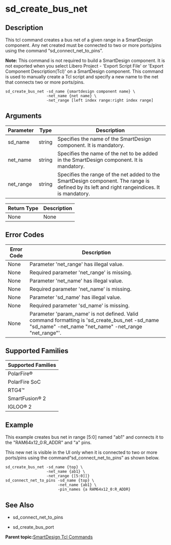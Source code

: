 # sd\_create\_bus\_net

## Description

This tcl command creates a bus net of a given range in a SmartDesign component. Any net created must be connected to two or more ports/pins using the command “sd\_connect\_net\_to\_pins”.

**Note:** This command is not required to build a SmartDesign component. It is not exported when you select Libero Project - 'Export Script File' or 'Export Component Description\(Tcl\)' on a SmartDesign component. This command is used to manually create a Tcl script and specify a new name to the net that connects two or more ports/pins.

```
sd_create_bus_net -sd_name {smartdesign component name} \
                  -net_name {net name} \
                  -net_range [left index range:right index range]
```

## Arguments

|Parameter|Type|Description|
|---------|----|-----------|
|sd\_name|string|Specifies the name of the SmartDesign component. It is mandatory.|
|net\_name|string|Specifies the name of the net to be added in the SmartDesign component. It is mandatory.|
|net\_range|string|Specifies the range of the net added to the SmartDesign component. The range is defined by its left and right rangeindices. It is mandatory.|

|Return Type|Description|
|-----------|-----------|
|None|None|

## Error Codes

|Error Code|Description|
|----------|-----------|
|None|Parameter 'net\_range' has illegal value.|
|None|Required parameter 'net\_range' is missing.|
|None|Parameter 'net\_name' has illegal value.|
|None|Required parameter 'net\_name' is missing.|
|None|Parameter 'sd\_name' has illegal value.|
|None|Required parameter 'sd\_name' is missing.|
|None|Parameter 'param\_name' is not defined. Valid command formatting is 'sd\_create\_bus\_net -sd\_name "sd\_name" -net\_name "net\_name" -net\_range "net\_range"'.|

## Supported Families

|Supported Families|
|------------------|
|PolarFire®|
|PolarFire SoC|
|RTG4™|
|SmartFusion® 2|
|IGLOO® 2|

## Example

This example creates bus net in range \[5:0\] named "ab1" and connects it to the "RAM64x12\_0:R\_ADDR" and "a" pins.

This new net is visible in the UI only when it is connected to two or more ports/pins using the command“sd\_connect\_net\_to\_pins” as shown below.

```
sd_create_bus_net -sd_name {top} \
                  -net_name {ab1} \
                  -net_range {[5:0]]}
sd_connect_net_to_pins -sd_name {top} \
                       -net_name {ab1} \
                       -pin_names {a RAM64x12_0:R_ADDR}
```

## See Also

-   sd\_connect\_net\_to\_pins

-   sd\_create\_bus\_port


**Parent topic:**[SmartDesign Tcl Commands](GUID-92BDB298-D736-4F37-87A0-3E5E1200BEE6.md)

